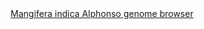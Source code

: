 <div id="Mangifera_indica_Alphonso_genome_browser" align="center">
  <a href="https://ink-blot.github.io/?sessionURL=blob:zZVZb6s4FID_yshPMxIh7Eve2iRt9oU269VV5IABB7AJNiFJ1f8.bqa5o9FU03Y0SyWEwBxzzvH3GZ7AARUMUwIaQJNVUzaBBFhMqweY5SkawQwx0AhhypAEChSiAhEfgcYTCCHjcOYNxMSY85w16vUAhrUIEZphn8lMl2FeY7TkMRKhNU2GGTxTAism.zQTwRzWYZrHlDBah76PGKsp9RyRaFNBcbo.21xeiTZZmXJ8yboRRYjCAjmEolpMAnR8p5CPZI7sjp4MtXxtHqfEaaszvjo9QHq3vT3P_cVuXA32TS.YLPu9.5DhxwNqGal7E2NL6WadUVQWeb1bupXuRF1oHrPWTavQT62.ytKWaiNFsw6qthyNJsk4du4mzekwCXczi5zxmE.mTT2NyE40hMGzBFLql2LZgR8Xqt0wJcUxJMN0ay9XpuSarmi7oBg0vn2XAC.gn4job0.An3LBBjC0Ly.YJECLABWgUXMVxVZdVzMN21BcV32WnkBZpP8wvAwSQQNvUID5JqBcZrTgglMUhrocnUU9IU4v7ETi94O_ENnxwDOglnqH4z0uAzYcmttRtLYUhGZhovYjZZU6Kzaed.Zx4N7H8938lHSK8DyYZg_BVvVlvsWiow.3HtIig1yEvgyJ.1eykBDKIX_ZrxKIEY5iEWMrEvBpSgVnUETbnxXpJ3GopvKLCDpghrc4xfy0EClpBRq6ZlqG.kMN_d9R4cfuffA8R3NU19E36kbg5.ITEmwYyZksupEPfvgnMz499wuJEvjUsptnvvbWxWQ10Sq81JVdYt8WfTxfLfIjbO9DWwvD9XHs8x632715pq_Y6IyixYE0_yjK51fx6o0Y.V2bAywwJPxNHVTbtbW_EOhVE.N_0eQFbPq3RXlr9hdSpe11Z.Y.qQxOW.2pu1Q0kvWazQqNz7edO29a.pY5m6xPaxMnzaM3D.BjuZ2QrbW.vVH8cfgpVd5cyc_LohqKZb9vi_kf2iJvYfYBLV7DvhD_WF9xJ.RkcVrug9hgXdLrTZKhYpUdvsoe._ORo0cnbWAMtdgy8u6j0l7Omp2Z2jvY.cCYio7e439dmyvo326vP5MURyRDF9Sv3Kzn78._Ag--">Mangifera indica Alphonso genome browser</a>
</div>
